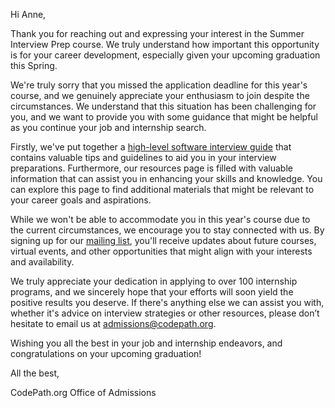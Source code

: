 Hi Anne,

Thank you for reaching out and expressing your interest in the Summer Interview Prep course. We truly understand how important this opportunity is for your career development, especially given your upcoming graduation this Spring.

We're truly sorry that you missed the application deadline for this year's course, and we genuinely appreciate your enthusiasm to join despite the circumstances. We understand that this situation has been challenging for you, and we want to provide you with some guidance that might be helpful as you continue your job and internship search.

Firstly, we've put together a [high-level software interview guide](http://tinyurl.com/codepathinterviewguide) that contains valuable tips and guidelines to aid you in your interview preparations. Furthermore, our resources page is filled with valuable information that can assist you in enhancing your skills and knowledge. You can explore this page to find additional materials that might be relevant to your career goals and aspirations.

While we won't be able to accommodate you in this year's course due to the current circumstances, we encourage you to stay connected with us. By signing up for our [mailing list](https://share.hsforms.com/1eg_EOoQpR4ObU4s8fUES2Q36gst), you'll receive updates about future courses, virtual events, and other opportunities that might align with your interests and availability.

We truly appreciate your dedication in applying to over 100 internship programs, and we sincerely hope that your efforts will soon yield the positive results you deserve. If there's anything else we can assist you with, whether it's advice on interview strategies or other resources, please don’t hesitate to email us at admissions@codepath.org.

Wishing you all the best in your job and internship endeavors, and congratulations on your upcoming graduation!

All the best,

CodePath.org
Office of Admissions
